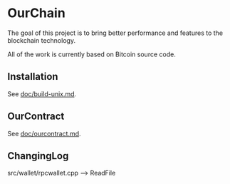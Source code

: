 OurChain
=======

The goal of this project is to bring better performance and features to the blockchain technology.

All of the work is currently based on Bitcoin source code.

Installation
------------

See [doc/build-unix.md](doc/build-unix.md).

OurContract
-----------

See [doc/ourcontract.md](doc/ourcontract.md).


ChangingLog
-----------
src/wallet/rpcwallet.cpp --> ReadFile
